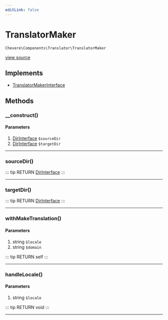 ```yaml
---
editLink: false
---
```


# TranslatorMaker

`Chevere\Components\Translator\TranslatorMaker`

[view source](https://github.com/chevere/chevere/blob/master/src/Chevere/Components/Translator/TranslatorMaker.php)

## Implements

- [TranslatorMakerInterface](../../Interfaces/Translator/TranslatorMakerInterface.md)

## Methods

### __construct()

#### Parameters

1. [DirInterface](../../Interfaces/Filesystem/DirInterface.md) `$sourceDir`
2. [DirInterface](../../Interfaces/Filesystem/DirInterface.md) `$targetDir`

---

### sourceDir()

::: tip RETURN
[DirInterface](../../Interfaces/Filesystem/DirInterface.md)
:::

---

### targetDir()

::: tip RETURN
[DirInterface](../../Interfaces/Filesystem/DirInterface.md)
:::

---

### withMakeTranslation()

#### Parameters

1. string `$locale`
2. string `$domain`

::: tip RETURN
self
:::

---

### handleLocale()

#### Parameters

1. string `$locale`

::: tip RETURN
void
:::

---

